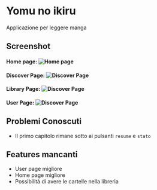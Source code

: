 # Yomu no ikiru

Applicazione per leggere manga

## Screenshot
#### Home page: ![Home page](./assets/screenshot/Home_page.jpg)
#### Discover Page: ![Discover Page](./assets/screenshot/Discover_page.jpg)
#### Library Page: ![Discover Page](./assets/screenshot/Library_page.jpg)
#### User Page: ![Discover Page](./assets/screenshot/User_page.jpg)

## Problemi Conoscuti 

- Il primo capitolo rimane sotto ai pulsanti `resume` e `stato`

## Features mancanti

- User page migliore
- Home page migliore
- Possibilità di avere le cartelle nella libreria